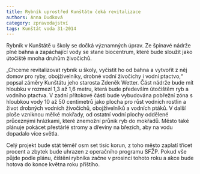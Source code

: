 ```yaml
---
title: Rybník uprostřed Kunštátu čeká revitalizace
authors: Anna Dudková
category: zpravodajství
tags: Kunštát voda 31-2014 
---
```


Rybník v Kunštátě u školy se dočká významných úprav. Ze špinavé nádrže plné bahna a zapáchající vody se stane biocentrum, které bude sloužit jako útočiště mnoha druhům živočichů.

„Chceme revitalizovat rybník u školy, vyčistit ho od bahna a vytvořit z něj domov pro ryby, obojživelníky, drobné vodní živočichy i vodní ptactvo,“ popsal záměry Kunštátu jeho starosta Zdeněk Wetter. Část nádrže bude mít hloubku v rozmezí 1,3 až 1,6 metru, která bude především útočištěm ryb a vodního ptactva. V zadní přítokové části bude vybudována pobřežní zóna s hloubkou vody 10 až 50 centimetrů jako plocha pro růst vodních rostlin a život drobných vodních živočichů, obojživelníků a vodních ptáků. V další ploše vzniknou mělké mokřady, od ostatní vodní plochy oddělené průceznými hrázkami, které znemožní průnik ryb do mokřadů. Město také plánuje pokácet přestárlé stromy a dřeviny na březích, aby na vodu dopadalo více světla.

Celý projekt bude stát téměř osm set tisíc korun, z toho město zaplatí třicet procent a zbytek bude uhrazen z operačního programu SFŽP. Pokud vše půjde podle plánu, čištění rybníka začne v prosinci tohoto roku a akce bude hotova do konce května roku příštího.
